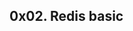 0x02. Redis basic
-----------------------------------------------------------------------------------------------------
